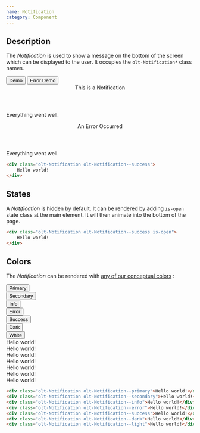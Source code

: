 ```yaml
---
name: Notification
category: Component
---
```


## Description

The *Notification* is used to show a message on the bottom of the screen which
can be displayed to the user. It occupies the `olt-Notification*` class names.

<div class="olt-Card olt-u-padding5">
  <div class="olt-u-marginAuto">
     <button class="olt-Button" data-notification-trigger="notification-demo-1">Demo</button>
     <button class="olt-Button" data-notification-trigger="notification-demo-2">Error Demo</button>
  </div>
</div>
<div class="olt-Notification olt-Notification--success" data-notification-target="notification-demo-1">
    <div class="olt-Notification-dialog">
        <label class="olt-Notification-close" for="notification-demo-1"></label>
        <header class="olt-Notification-header">This is a Notification</header>
        <div class="olt-Notification-content">
            <p>Everything went well.</p>
        </div>
    </div>
</div>
<div class="olt-Notification olt-Notification--error is-open" data-notification-target="notification-demo-2">
    <label class="olt-Notification-close" for="notification-demo-2"></label>
    <div class="olt-Notification-dialog">
        <header class="olt-Notification-header">An Error Occurred</header>
        <div class="olt-Notification-content">
            <p>Everything went well.</p>
        </div>
    </div>
</div>

```html
<div class="olt-Notification olt-Notification--success">
    Hello world!
</div>
```

## States

A *Notification* is hidden by default. It can be rendered by adding `is-open` 
state class at the main element. It will then animate into the bottom of the
page.

```html
<div class="olt-Notification olt-Notification--success is-open">
    Hello world!
</div>
```

## Colors

The *Notification* can be rendered with 
[any of our conceptual colors](/#concepts-colors) :

<div class="olt-Card olt-u-padding5">
  <div class="olt-u-marginAuto olt-u-padding1">
     <button class="olt-Button olt-Button--primary" data-notification-trigger="demo-2">Primary</button>
  </div>
  <div class="olt-u-marginAuto olt-u-padding1">
     <button class="olt-Button olt-Button--secondary" data-notification-trigger="demo-3">Secondary</button>
  </div>
  <div class="olt-u-marginAuto olt-u-padding1">
     <button class="olt-Button olt-Button--info" data-notification-trigger="demo-4">Info</button>
  </div>
  <div class="olt-u-marginAuto olt-u-padding1">
     <button class="olt-Button olt-Button--error" data-notification-trigger="demo-5">Error</button>
  </div>
  <div class="olt-u-marginAuto olt-u-padding1">
     <button class="olt-Button olt-Button--success" data-notification-trigger="demo-6">Success</button>
  </div>
  <div class="olt-u-marginAuto olt-u-padding1">
     <button class="olt-Button olt-Button--dark" data-notification-trigger="demo-7">Dark</button>
  </div>
  <div class="olt-u-marginAuto olt-u-padding1">
     <button class="olt-Button" data-notification-trigger="demo-8">White</button>
  </div>
</div>
<div class="olt-Notification olt-Notification--primary" data-notification-target="demo-2">
    Hello world!
</div>
<div class="olt-Notification olt-Notification--secondary" data-notification-target="demo-3">
    Hello world!
</div>
<div class="olt-Notification olt-Notification--info" data-notification-target="demo-4">
    Hello world!
</div>
<div class="olt-Notification olt-Notification--error" data-notification-target="demo-5">
    Hello world!
</div>
<div class="olt-Notification olt-Notification--success" data-notification-target="demo-6">
    Hello world!
</div>
<div class="olt-Notification olt-Notification--dark" data-notification-target="demo-7">
    Hello world!
</div>
<div class="olt-Notification olt-Notification--light" data-notification-target="demo-8">
    Hello world!
</div>

```html
<div class="olt-Notification olt-Notification--primary">Hello world!</div>
<div class="olt-Notification olt-Notification--secondary">Hello world!</div>
<div class="olt-Notification olt-Notification--info">Hello world!</div>
<div class="olt-Notification olt-Notification--error">Hello world!</div>
<div class="olt-Notification olt-Notification--success">Hello world!</div>
<div class="olt-Notification olt-Notification--dark">Hello world!</div>
<div class="olt-Notification olt-Notification--light">Hello world!</div>
```


